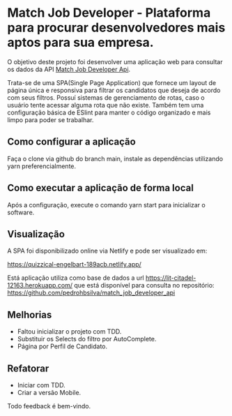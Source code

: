 # Match Job Developer - Plataforma para procurar desenvolvedores mais aptos para sua empresa.

O objetivo deste projeto foi desenvolver uma aplicação web para consultar os dados da API [Match Job Developer Api](https://github.com/pedrohbsilva/match_job_developer_api).

Trata-se de uma SPA(Single Page Application) que fornece um layout de página única e responsiva para filtrar os candidatos que deseja de acordo com seus filtros. Possuí sistemas de gerenciamento de rotas, caso o usuário tente acessar alguma rota que não existe. Também tem uma
configuração básica de ESlint para manter o código organizado e mais limpo para poder se trabalhar.

## Como configurar a aplicação

Faça o clone via github do branch main, instale as dependências utilizando yarn preferencialmente.

## Como executar a aplicação de forma local

Após a configuração, execute o comando yarn start para inicializar o software.

## Visualização

A SPA foi disponibilizado online via Netlify e pode ser visualizado em:

https://quizzical-engelbart-189acb.netlify.app/

Está aplicação utiliza como base de dados a url https://lit-citadel-12163.herokuapp.com/
que está disponível para consulta no repositório: https://github.com/pedrohbsilva/match_job_developer_api

## Melhorias
- Faltou inicializar o projeto com TDD.
- Substituir os Selects do filtro por AutoComplete.
- Página por Perfil de Candidato.

## Refatorar
 - Iniciar com TDD.
 - Criar a versão Mobile.

Todo feedback é bem-vindo.
